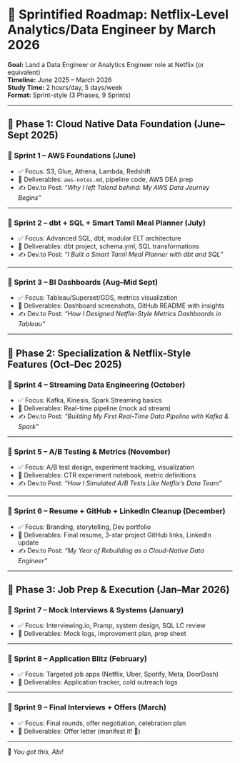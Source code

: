 
# 🎯 Sprintified Roadmap: Netflix-Level Analytics/Data Engineer by March 2026

**Goal:** Land a Data Engineer or Analytics Engineer role at Netflix (or equivalent)  
**Timeline:** June 2025 – March 2026  
**Study Time:** 2 hours/day, 5 days/week  
**Format:** Sprint-style (3 Phases, 9 Sprints)

---

## 🧩 Phase 1: Cloud Native Data Foundation (June–Sept 2025)

### 🔹 Sprint 1 – AWS Foundations (June)
- ✅ Focus: S3, Glue, Athena, Lambda, Redshift
- 📘 Deliverables: `aws-notes.md`, pipeline code, AWS DEA prep
- ✍️ Dev.to Post: _“Why I left Talend behind: My AWS Data Journey Begins”_

---

### 🔹 Sprint 2 – dbt + SQL + Smart Tamil Meal Planner (July)
- ✅ Focus: Advanced SQL, dbt, modular ELT architecture
- 📘 Deliverables: dbt project, schema.yml, SQL transformations
- ✍️ Dev.to Post: _“I Built a Smart Tamil Meal Planner with dbt and SQL”_

---

### 🔹 Sprint 3 – BI Dashboards (Aug–Mid Sept)
- ✅ Focus: Tableau/Superset/GDS, metrics visualization
- 📘 Deliverables: Dashboard screenshots, GitHub README with insights
- ✍️ Dev.to Post: _“How I Designed Netflix-Style Metrics Dashboards in Tableau”_

---

## 🧩 Phase 2: Specialization & Netflix-Style Features (Oct–Dec 2025)

### 🔹 Sprint 4 – Streaming Data Engineering (October)
- ✅ Focus: Kafka, Kinesis, Spark Streaming basics
- 📘 Deliverables: Real-time pipeline (mock ad stream)
- ✍️ Dev.to Post: _“Building My First Real-Time Data Pipeline with Kafka & Spark”_

---

### 🔹 Sprint 5 – A/B Testing & Metrics (November)
- ✅ Focus: A/B test design, experiment tracking, visualization
- 📘 Deliverables: CTR experiment notebook, metric definitions
- ✍️ Dev.to Post: _“How I Simulated A/B Tests Like Netflix’s Data Team”_

---

### 🔹 Sprint 6 – Resume + GitHub + LinkedIn Cleanup (December)
- ✅ Focus: Branding, storytelling, Dev portfolio
- 📘 Deliverables: Final resume, 3-star project GitHub links, LinkedIn update
- ✍️ Dev.to Post: _“My Year of Rebuilding as a Cloud-Native Data Engineer”_

---

## 🧩 Phase 3: Job Prep & Execution (Jan–Mar 2026)

### 🔹 Sprint 7 – Mock Interviews & Systems (January)
- ✅ Focus: Interviewing.io, Pramp, system design, SQL LC review
- 📘 Deliverables: Mock logs, improvement plan, prep sheet

---

### 🔹 Sprint 8 – Application Blitz (February)
- ✅ Focus: Targeted job apps (Netflix, Uber, Spotify, Meta, DoorDash)
- 📘 Deliverables: Application tracker, cold outreach logs

---

### 🔹 Sprint 9 – Final Interviews + Offers (March)
- ✅ Focus: Final rounds, offer negotiation, celebration plan
- 📘 Deliverables: Offer letter (manifest it! 💌)

---

🏁 _You got this, Abi!_
